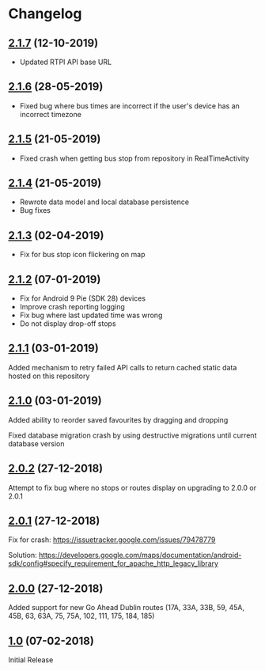 # Changelog

## [2.1.7](https://github.com/conor-ob/dublin-bus-pal/compare/2.1.6...2.1.7) (12-10-2019)
* Updated RTPI API base URL

## [2.1.6](https://github.com/conor-ob/dublin-bus-pal/compare/2.1.5...2.1.6) (28-05-2019)
* Fixed bug where bus times are incorrect if the user's device has an incorrect timezone

## [2.1.5](https://github.com/conor-ob/dublin-bus-pal/compare/2.1.4...2.1.5) (21-05-2019)
* Fixed crash when getting bus stop from repository in RealTimeActivity

## [2.1.4](https://github.com/conor-ob/dublin-bus-pal/compare/2.1.3...2.1.4) (21-05-2019)
* Rewrote data model and local database persistence
* Bug fixes

## [2.1.3](https://github.com/conor-ob/dublin-bus-pal/compare/2.1.2...2.1.3) (02-04-2019)
* Fix for bus stop icon flickering on map

## [2.1.2](https://github.com/conor-ob/dublin-bus-pal/compare/2.1.1...2.1.2) (07-01-2019)
* Fix for Android 9 Pie (SDK 28) devices
* Improve crash reporting logging
* Fix bug where last updated time was wrong
* Do not display drop-off stops

## [2.1.1](https://github.com/conor-ob/dublin-bus-pal/compare/2.1.0...2.1.1) (03-01-2019)
Added mechanism to retry failed API calls to return cached static data hosted on this repository

## [2.1.0](https://github.com/conor-ob/dublin-bus-pal/compare/2.0.2...2.1.0) (03-01-2019)
Added ability to reorder saved favourites by dragging and dropping

Fixed database migration crash by using destructive migrations until current database version

## [2.0.2](https://github.com/conor-ob/dublin-bus-pal/compare/2.0.1...2.0.2) (27-12-2018)
Attempt to fix bug where no stops or routes display on upgrading to 2.0.0 or 2.0.1

## [2.0.1](https://github.com/conor-ob/dublin-bus-pal/compare/2.0.0...2.0.1) (27-12-2018)
Fix for crash: https://issuetracker.google.com/issues/79478779

Solution: https://developers.google.com/maps/documentation/android-sdk/config#specify_requirement_for_apache_http_legacy_library

## [2.0.0](https://github.com/conor-ob/dublin-bus-pal/compare/1.0...2.0.0) (27-12-2018)
Added support for new Go Ahead Dublin routes (17A, 33A, 33B, 59, 45A, 45B, 63, 63A, 75, 75A, 102, 111, 175, 184, 185)

## [1.0](https://github.com/conor-ob/dublin-bus-pal/compare/1.0) (07-02-2018)
Initial Release
